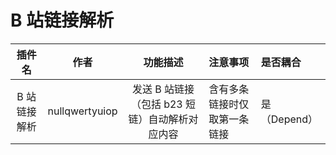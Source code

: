 # B 站链接解析

|   插件名   |       作者       |            功能描述             | 注意事项           | 是否耦合      |
|:-------:|:--------------:|:---------------------------:|:---------------|:----------|
| B 站链接解析 | nullqwertyuiop | 发送 B 站链接（包括 b23 短链）自动解析对应内容 | 含有多条链接时仅取第一条链接 | 是（Depend） |
